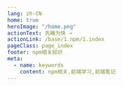 ```yaml
---
lang: zh-CN
home: true
heroImage: "/home.png"
actionText: 先睹为快 →
actionLink: /base/1.npm/1.index
pageClass: page_index
footer: npm相关知识
meta:
  - name: keywords
    content: npm相关,前端学习,前端笔记
---
```


<template>
  <div class="cont">
    <div id="large-header" class="large-header"></div>
    <div class="features">
      <div class="feature">
        <h2><a href="/web-vue/base/engine/1.index.html">基础知识</a></h2> 
        <p>掌握npm创建一个项目所需的配置、如何搭建私有仓库、管理自己的包文件</p>
      </div>
      <div class="feature">
        <h2><a href="/web-vue/base/project/1.index.html">高级知识</a></h2> 
        <p>掌握yarn、pnpm的使用</p>
      </div>
    </div>
  </div>
</template>
